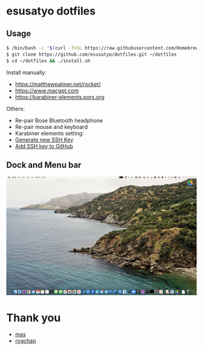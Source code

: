# esusatyo dotfiles

## Usage

```zsh
$ /bin/bash -c "$(curl -fsSL https://raw.githubusercontent.com/Homebrew/install/HEAD/install.sh)"
$ git clone https://github.com/esusatyo/dotfiles.git ~/dotfiles
$ cd ~/dotfiles && ./install.sh
```

Install manually:
- https://matthewpalmer.net/rocket/
- https://www.macgpt.com
- https://karabiner-elements.pqrs.org


Others:
- Re-pair Bose Bluetooth headphone
- Re-pair mouse and keyboard
- Karabiner elements setting: 
- [Generate new SSH Key](https://docs.github.com/en/authentication/connecting-to-github-with-ssh/generating-a-new-ssh-key-and-adding-it-to-the-ssh-agent)
- [Add SSH key to GitHub](https://docs.github.com/en/authentication/connecting-to-github-with-ssh/adding-a-new-ssh-key-to-your-github-account)

## Dock and Menu bar

![Dock](dock.jpg)

# Thank you

- [mas](https://github.com/mas-cli/mas)
- [rogchap](https://github.com/rogchap)

